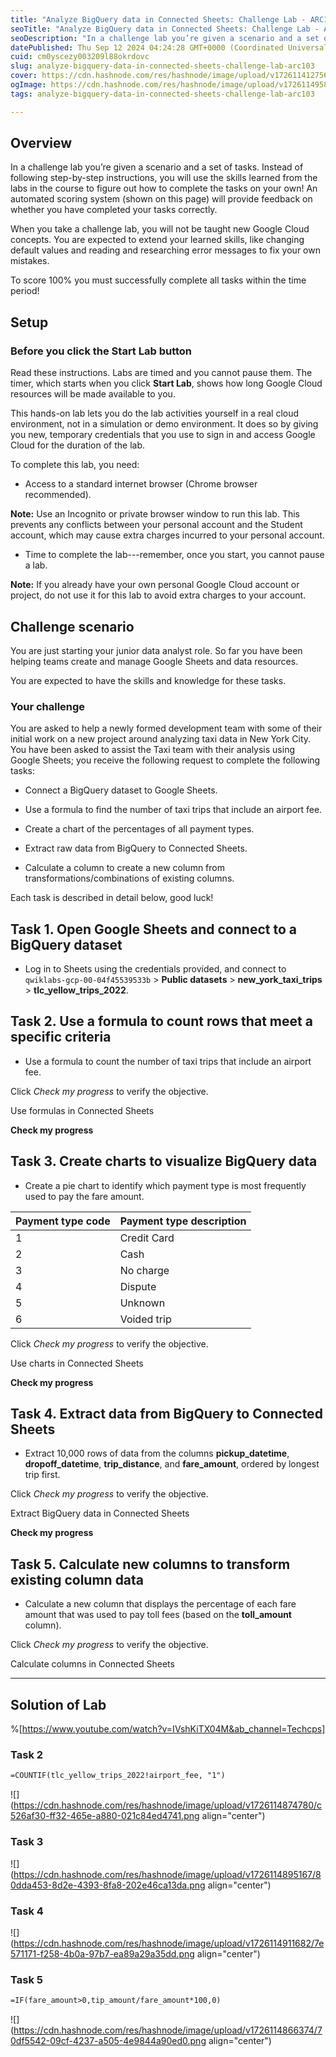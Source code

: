 ```yaml
---
title: "Analyze BigQuery data in Connected Sheets: Challenge Lab - ARC103"
seoTitle: "Analyze BigQuery data in Connected Sheets: Challenge Lab - ARC103"
seoDescription: "In a challenge lab you’re given a scenario and a set of tasks. Instead of following step-by-step instructions, you will use the skills learned from the labs"
datePublished: Thu Sep 12 2024 04:24:28 GMT+0000 (Coordinated Universal Time)
cuid: cm0yscezy003209l88okrdovc
slug: analyze-bigquery-data-in-connected-sheets-challenge-lab-arc103
cover: https://cdn.hashnode.com/res/hashnode/image/upload/v1726114127568/d32412c6-957d-4c46-b0c3-c6f1741cdcab.jpeg
ogImage: https://cdn.hashnode.com/res/hashnode/image/upload/v1726114958743/2c183df3-e21d-48c4-a4be-b9e7305ad87d.jpeg
tags: analyze-bigquery-data-in-connected-sheets-challenge-lab-arc103

---
```


## **Overview**

In a challenge lab you’re given a scenario and a set of tasks. Instead of following step-by-step instructions, you will use the skills learned from the labs in the course to figure out how to complete the tasks on your own! An automated scoring system (shown on this page) will provide feedback on whether you have completed your tasks correctly.

When you take a challenge lab, you will not be taught new Google Cloud concepts. You are expected to extend your learned skills, like changing default values and reading and researching error messages to fix your own mistakes.

To score 100% you must successfully complete all tasks within the time period!

## **Setup**

### Before you click the Start Lab button

Read these instructions. Labs are timed and you cannot pause them. The timer, which starts when you click **Start Lab**, shows how long Google Cloud resources will be made available to you.

This hands-on lab lets you do the lab activities yourself in a real cloud environment, not in a simulation or demo environment. It does so by giving you new, temporary credentials that you use to sign in and access Google Cloud for the duration of the lab.

To complete this lab, you need:

* Access to a standard internet browser (Chrome browser recommended).
    

**Note:** Use an Incognito or private browser window to run this lab. This prevents any conflicts between your personal account and the Student account, which may cause extra charges incurred to your personal account.

* Time to complete the lab---remember, once you start, you cannot pause a lab.
    

**Note:** If you already have your own personal Google Cloud account or project, do not use it for this lab to avoid extra charges to your account.

## **Challenge scenario**

You are just starting your junior data analyst role. So far you have been helping teams create and manage Google Sheets and data resources.

You are expected to have the skills and knowledge for these tasks.

### Your challenge

You are asked to help a newly formed development team with some of their initial work on a new project around analyzing taxi data in New York City. You have been asked to assist the Taxi team with their analysis using Google Sheets; you receive the following request to complete the following tasks:

* Connect a BigQuery dataset to Google Sheets.
    
* Use a formula to find the number of taxi trips that include an airport fee.
    
* Create a chart of the percentages of all payment types.
    
* Extract raw data from BigQuery to Connected Sheets.
    
* Calculate a column to create a new column from transformations/combinations of existing columns.
    

Each task is described in detail below, good luck!

## **Task 1. Open Google Sheets and connect to a BigQuery dataset**

* Log in to Sheets using the credentials provided, and connect to `qwiklabs-gcp-00-04f45539533b` &gt; **Public datasets** &gt; **new\_york\_taxi\_trips** &gt; **tlc\_yellow\_trips\_2022**.
    

## **Task 2. Use a formula to count rows that meet a specific criteria**

* Use a formula to count the number of taxi trips that include an airport fee.
    

Click *Check my progress* to verify the objective.

Use formulas in Connected Sheets

**Check my progress**

## **Task 3. Create charts to visualize BigQuery data**

* Create a pie chart to identify which payment type is most frequently used to pay the fare amount.
    

| **Payment type code** | **Payment type description** |
| --- | --- |
| 1 | Credit Card |
| 2 | Cash |
| 3 | No charge |
| 4 | Dispute |
| 5 | Unknown |
| 6 | Voided trip |

Click *Check my progress* to verify the objective.

Use charts in Connected Sheets

**Check my progress**

## **Task 4. Extract data from BigQuery to Connected Sheets**

* Extract 10,000 rows of data from the columns **pickup\_datetime**, **dropoff\_datetime**, **trip\_distance**, and **fare\_amount**, ordered by longest trip first.
    

Click *Check my progress* to verify the objective.

Extract BigQuery data in Connected Sheets

**Check my progress**

## **Task 5. Calculate new columns to transform existing column data**

* Calculate a new column that displays the percentage of each fare amount that was used to pay toll fees (based on the **toll\_amount** column).
    

Click *Check my progress* to verify the objective.

Calculate columns in Connected Sheets

---

## Solution of Lab

%[https://www.youtube.com/watch?v=IVshKiTX04M&ab_channel=Techcps] 

### Task 2

```apache
=COUNTIF(tlc_yellow_trips_2022!airport_fee, "1")
```

![](https://cdn.hashnode.com/res/hashnode/image/upload/v1726114874780/c526af30-ff32-465e-a880-021c84ed4741.png align="center")

### Task 3

![](https://cdn.hashnode.com/res/hashnode/image/upload/v1726114895167/80dda453-8d2e-4393-8fa8-202e46ca13da.png align="center")

### Task 4

![](https://cdn.hashnode.com/res/hashnode/image/upload/v1726114911682/7e571171-f258-4b0a-97b7-ea89a29a35dd.png align="center")

### Task 5

```apache
=IF(fare_amount>0,tip_amount/fare_amount*100,0)
```

![](https://cdn.hashnode.com/res/hashnode/image/upload/v1726114866374/70df5542-09cf-4237-a505-4e9844a90ed0.png align="center")